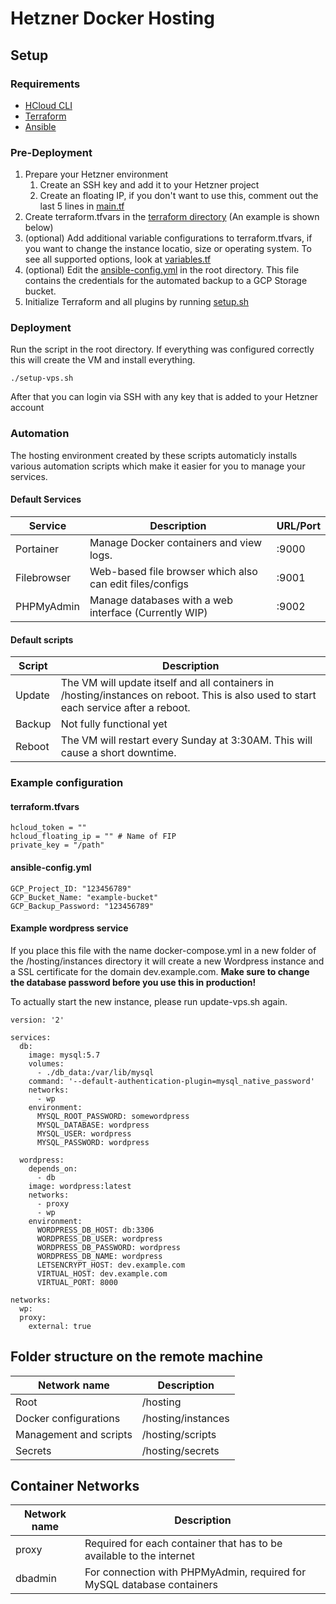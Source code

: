 # Hetzner Docker Hosting


## Setup
### Requirements
* [HCloud CLI](https://github.com/hetznercloud/cli/releases)
* [Terraform](https://www.terraform.io/downloads.html)
* [Ansible](https://docs.ansible.com/ansible/latest/installation_guide/intro_installation.html)

### Pre-Deployment
1. Prepare your Hetzner environment
    1. Create an SSH key and add it to your Hetzner project
    2. Create an floating IP, if you don't want to use this, comment out the last 5 lines in [main.tf](terraform/main.tf)
2. Create terraform.tfvars in the [terraform directory](terraform/) (An example is shown below)
3. (optional) Add additional variable configurations to terraform.tfvars, if you want to change the instance locatio, size or operating system. To see all supported options, look at [variables.tf](terraform/variables.tf)
4. (optional) Edit the [ansible-config.yml](ansible-config.yml) in the root directory. This file contains the credentials for the automated backup to a GCP Storage bucket.
5. Initialize Terraform and all plugins by running [setup.sh](setup.sh)

### Deployment
Run the script in the root directory. If everything was configured correctly this will create the VM and install everything.
```
./setup-vps.sh
```
After that you can login via SSH with any key that is added to your Hetzner account

### Automation
The hosting environment created by these scripts automaticly installs various automation scripts which make it easier for you to manage your services.
#### Default Services
| Service | Description | URL/Port|
|--|--|--|
| Portainer | Manage Docker containers and view logs. | :9000 |
| Filebrowser | Web-based file browser which also can edit files/configs | :9001 |
| PHPMyAdmin | Manage databases with a web interface (Currently WIP) | :9002 |

#### Default scripts
| Script | Description |
|--|--|
| Update | The VM will update itself and all containers in /hosting/instances on reboot. This is also used to start each service after a reboot. |
| Backup | Not fully functional yet |
| Reboot | The VM will restart every Sunday at 3:30AM. This will cause a short downtime. |
### Example configuration
#### terraform.tfvars
```
hcloud_token = ""
hcloud_floating_ip = "" # Name of FIP
private_key = "/path"
```
#### ansible-config.yml
```
GCP_Project_ID: "123456789"
GCP_Bucket_Name: "example-bucket"
GCP_Backup_Password: "123456789"
```

#### Example wordpress service
If you place this file with the name docker-compose.yml in a new folder of the /hosting/instances directory it will create a new Wordpress instance and a SSL certificate for the domain dev.example.com.
**Make sure to change the database password before you use this in production!**

To actually start the new instance, please run update-vps.sh again.
```
version: '2'

services:
  db:
    image: mysql:5.7
    volumes:
      - ./db_data:/var/lib/mysql
    command: '--default-authentication-plugin=mysql_native_password'
    networks:
      - wp
    environment:
      MYSQL_ROOT_PASSWORD: somewordpress
      MYSQL_DATABASE: wordpress
      MYSQL_USER: wordpress
      MYSQL_PASSWORD: wordpress

  wordpress:
    depends_on:
      - db
    image: wordpress:latest
    networks:
      - proxy
      - wp
    environment:
      WORDPRESS_DB_HOST: db:3306
      WORDPRESS_DB_USER: wordpress
      WORDPRESS_DB_PASSWORD: wordpress
      WORDPRESS_DB_NAME: wordpress
      LETSENCRYPT_HOST: dev.example.com
      VIRTUAL_HOST: dev.example.com
      VIRTUAL_PORT: 8000

networks:
  wp:
  proxy:
    external: true
```
## Folder structure on the remote machine
| Network name | Description |
|--|--|
|Root| /hosting|
|Docker configurations| /hosting/instances|
|Management and scripts| /hosting/scripts|
| Secrets| /hosting/secrets|

## Container Networks
| Network name | Description |
|--|--|
| proxy | Required for each container that has to be available to the internet |
| dbadmin | For connection with PHPMyAdmin, required for MySQL database containers |
